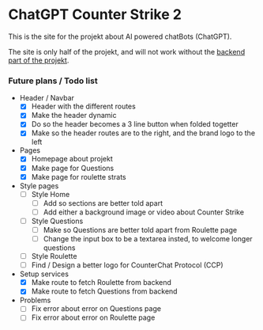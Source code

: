 # ChatGPT Counter Strike 2

This is the site for the projekt about AI powered chatBots (ChatGPT).

The site is only half of the projekt, and will not work without the [backend part of the projekt](https://github.com/MarkusIngerslev/ChatGPTCounterStrikeBackend.git).

### Future plans / Todo list

-   Header / Navbar
    -   [x] Header with the different routes
    -   [x] Make the header dynamic
    -   [x] Do so the header becomes a 3 line button when folded togetter
    -   [x] Make so the header routes are to the right, and the brand logo to the left
-   Pages
    -   [x] Homepage about projekt
    -   [x] Make page for Questions
    -   [x] Make page for roulette strats
-   Style pages
    -   [ ] Style Home
        -   [ ] Add so sections are better told apart
        -   [ ] Add either a background image or video about Counter Strike
    -   [ ] Style Questions
        -   [ ] Make so Questions are better told apart from Roulette page
        -   [ ] Change the input box to be a textarea insted, to welcome longer questions
    -   [ ] Style Roulette
    -   [ ] Find / Design a better logo for CounterChat Protocol (CCP)
-   Setup services
    -   [x] Make route to fetch Roulette from backend
    -   [x] Make route to fetch Questions from backend
-   Problems
    -   [ ] Fix error about error on Questions page
    -   [ ] Fix error about error on Roulette page
